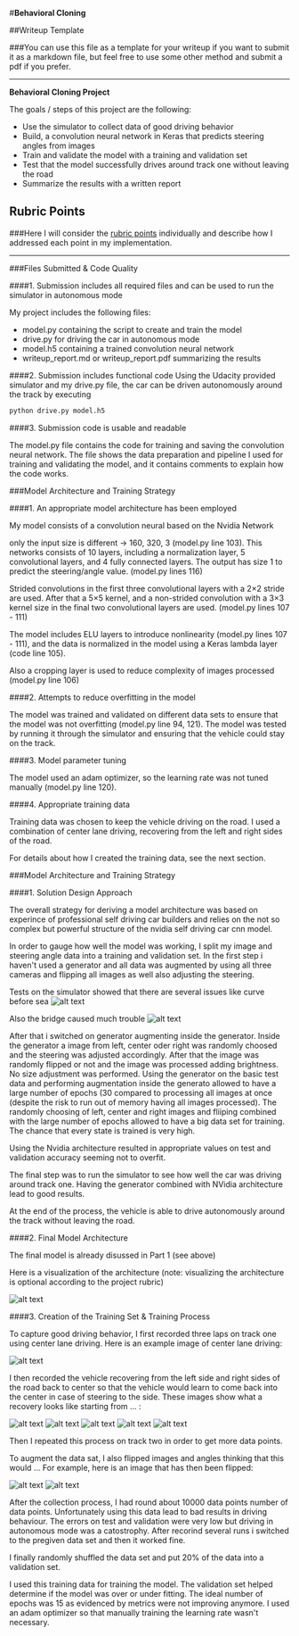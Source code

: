 #**Behavioral Cloning** 

##Writeup Template

###You can use this file as a template for your writeup if you want to submit it as a markdown file, but feel free to use some other method and submit a pdf if you prefer.

---

**Behavioral Cloning Project**

The goals / steps of this project are the following:
* Use the simulator to collect data of good driving behavior
* Build, a convolution neural network in Keras that predicts steering angles from images
* Train and validate the model with a training and validation set
* Test that the model successfully drives around track one without leaving the road
* Summarize the results with a written report


[//]: # (Image References)

[image1]: ./examples/cnn-architecture.png "Model Visualization"
[image2]: ./examples/sea_curve.jpg "Sea Curve"
[image3]: ./examples/bridge.jpg "Bridge"
[image4]: ./examples/3labs.jpg "Three labs"
[image5]: ./examples/recovery1.jpg "Recovery 1"
[image6]: ./examples/recovery2.jpg "Recovery 2"
[image7]: ./examples/recovery3.jpg "Recovery 3"
[image8]: ./examples/recovery4.jpg "Recovery 4"
[image9]: ./examples/recovery5.jpg "Recovery 5"
[image10]: ./examples/augmented1.jpg "Augmented 1"
[image11]: ./examples/augmented2.jpg "Augmented 2"

## Rubric Points
###Here I will consider the [rubric points](https://review.udacity.com/#!/rubrics/432/view) individually and describe how I addressed each point in my implementation.  

---
###Files Submitted & Code Quality

####1. Submission includes all required files and can be used to run the simulator in autonomous mode

My project includes the following files:
* model.py containing the script to create and train the model
* drive.py for driving the car in autonomous mode
* model.h5 containing a trained convolution neural network 
* writeup_report.md or writeup_report.pdf summarizing the results

####2. Submission includes functional code
Using the Udacity provided simulator and my drive.py file, the car can be driven autonomously around the track by executing 
```sh
python drive.py model.h5
```

####3. Submission code is usable and readable

The model.py file contains the code for training and saving the convolution neural network. The file shows the data preparation and pipeline I used for training and validating the model, and it contains comments to explain how the code works.

###Model Architecture and Training Strategy

####1. An appropriate model architecture has been employed

My model consists of a convolution neural based on the Nvidia Network

only the input size is different -> 160, 320, 3 (model.py line 103).
This networks consists of 10 layers, including a normalization layer, 5 convolutional layers, and 4 fully connected layers.
The output has size 1 to predict the steering/angle value. (model.py lines 116)

Strided convolutions in the first three convolutional layers with a 2×2 stride are used. After that  a 5×5 kernel, and a non-strided convolution with a 3×3 kernel size in the final two convolutional layers are used. (model.py lines 107 - 111)

The model includes ELU layers to introduce nonlinearity (model.py lines 107 - 111), and the data is normalized in the model using a Keras lambda layer (code line 105).

Also a cropping layer is used to reduce complexity of images processed (model.py line 106)

####2. Attempts to reduce overfitting in the model

The model was trained and validated on different data sets to ensure that the model was not overfitting (model.py line 94, 121). The model was tested by running it through the simulator and ensuring that the vehicle could stay on the track.

####3. Model parameter tuning

The model used an adam optimizer, so the learning rate was not tuned manually (model.py line 120).

####4. Appropriate training data

Training data was chosen to keep the vehicle driving on the road. I used a combination of center lane driving, recovering from the left and right sides of the road.

For details about how I created the training data, see the next section. 

###Model Architecture and Training Strategy

####1. Solution Design Approach

The overall strategy for deriving a model architecture was based on experince of professional self driving car builders and relies on the not so complex but powerful structure of the nvidia self driving car cnn model.

In order to gauge how well the model was working, I split my image and steering angle data into a training and validation set.
In the first step i haven't used a generator and all data was augmented by using all three cameras and flipping all images as well also adjusting the steering.

Tests on the simulator showed that there are several issues like curve before sea
![alt text][image2]

Also the bridge caused much trouble
![alt text][image3]

After that i switched on generator augmenting inside the generator. Inside the generator a image from left, center oder right was randomly choosed and the steering was adjusted accordingly. After that the image was randomly flipped or not and the image was processed adding brightness. No size adjustment was performed.
Using the generator on the basic test data and performing augmentation inside the generato allowed to have a large number of epochs (30 compared to processing all images at once (despite the risk to run out of memory having all images processed).
The randomly choosing of left, center and right images and fliiping combined with the large number of epochs allowed to have a big data set for training. The chance that every state is trained is very high.

Using the Nvidia architecture resulted in appropriate values on test and validation accuracy seeming not to overfit.

The final step was to run the simulator to see how well the car was driving around track one. Having the generator combined with NVidia architecture lead to good results.

At the end of the process, the vehicle is able to drive autonomously around the track without leaving the road.

####2. Final Model Architecture

The final model is already disussed in Part 1 (see above)

Here is a visualization of the architecture (note: visualizing the architecture is optional according to the project rubric)

![alt text][image1]

####3. Creation of the Training Set & Training Process

To capture good driving behavior, I first recorded three laps on track one using center lane driving. Here is an example image of center lane driving:

![alt text][image4]

I then recorded the vehicle recovering from the left side and right sides of the road back to center so that the vehicle would learn to come back into the center in case of steering to the side. These images show what a recovery looks like starting from ... :

![alt text][image5]
![alt text][image6]
![alt text][image7]
![alt text][image8]
![alt text][image9]

Then I repeated this process on track two in order to get more data points.

To augment the data sat, I also flipped images and angles thinking that this would ... For example, here is an image that has then been flipped:

![alt text][image10]
![alt text][image11]


After the collection process, I had round about 10000 data points number of data points. Unfortunately using this data lead to bad results in driving behaviour. The errors on test and validation were very low but driving in autonomous mode was a catostrophy. After recorind several runs i switched to the pregiven data set and then it worked fine.


I finally randomly shuffled the data set and put 20% of the data into a validation set. 

I used this training data for training the model. The validation set helped determine if the model was over or under fitting. The ideal number of epochs was 15 as evidenced by metrics were not improving anymore. I used an adam optimizer so that manually training the learning rate wasn't necessary.
